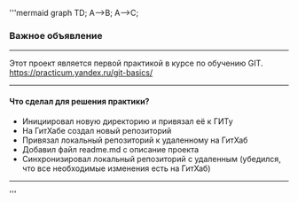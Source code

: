 '''mermaid
graph TD;
A-->B;
A-->C;


### Важное объявление

---

Этот проект является первой практикой в курсе по обучению GIT.
https://practicum.yandex.ru/git-basics/

---

#### Что сделал для решения практики?

* Инициировал новую директорию и привязал её к ГИТу
* На ГитХабе создал новый репозиторий
* Привязал локальный репозиторий к удаленному на ГитХаб
* Добавил файл readme.md с описание проекта
* Синхронизировал локальный репозиторий с удаленным (убедился, что все необходимые изменения есть на ГитХаб)

---



'''